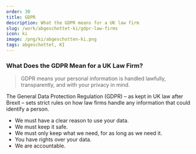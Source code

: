 ```yaml
---
order: 30
title: GDPR
description: What the GDPR means for a UK law firm
slug: /work/abgeschottet-ki/gdpr-law-firms
icon: ki
image: /png/ki/abgeschotten-ki.png
tags: abgeschottet, KI
---
```


### What Does the GDPR Mean for a UK Law Firm?

> GDPR means your personal information is handled lawfully, transparently, and with your privacy in mind.

The General Data Protection Regulation (GDPR) – as kept in UK law after Brexit – sets strict rules on how law firms handle any information that could identify a person.

- We must have a clear reason to use your data.
- We must keep it safe.
- We must only keep what we need, for as long as we need it.
- You have rights over your data.
- We are accountable.
